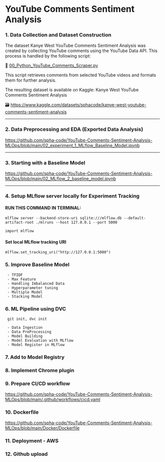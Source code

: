 # YouTube Comments Sentiment Analysis

 ### 1. Data Collection and Dataset Construction

The dataset Kanye West YouTube Comments Sentiment Analysis was created by collecting YouTube comments using the YouTube Data API. This process is handled by the following script:

📄 [00_Python_YouTube_Comments_Scraper.py](https://github.com/spha-code/YouTube-Comments-Sentiment-Analysis-MLOps/blob/main/00_YouTube_Comments_Scraper.py)

This script retrieves comments from selected YouTube videos and formats them for further analysis.

The resulting dataset is available on Kaggle:
Kanye West YouTube Comments Sentiment Analysis

🗃️ https://www.kaggle.com/datasets/sphacode/kanye-west-youtube-comments-sentiment-analysis

-----

 ### 2. Data Preprocessing and EDA (Exported Data Analysis)

 https://github.com/spha-code/YouTube-Comments-Sentiment-Analysis-MLOps/blob/main/02_experiment_1_MLflow_Baseline_Model.ipynb

-----

 ### 3. Starting with a Baseline Model

https://github.com/spha-code/YouTube-Comments-Sentiment-Analysis-MLOps/blob/main/02_MLflow_2_baseline_model.ipynb

-----
 
### 4. Setup MLflow server locally for Experiment Tracking

#### RUN THIS COMMAND IN TERMINAL:
```mlflow server --backend-store-uri sqlite:///mlflow.db --default-artifact-root ./mlruns --host 127.0.0.1 --port 5000```

```import mlflow```

#### Set local MLflow tracking URI
```mlflow.set_tracking_uri("http://127.0.0.1:5000")```
 
### 5. Improve Baseline Model
     - TFIDF
     - Max Feature
     - Handling Imbalanced Data
     - Hyperparameter tuning
     - Multiple Model
     - Stacking Model
       
### 6. ML Pipeline using DVC

     git init, dvc init
     
     - Data Ingestion
     - Data PreProcessing
     - Model Building
     - Model Evaluation with MLflow
     - Model Register in MLflow
       
### 7. Add to Model Registry

### 8. Implement Chrome plugin

### 9. Prepare CI/CD workflow

https://github.com/spha-code/YouTube-Comments-Sentiment-Analysis-MLOps/blob/main/.github/workflows/cicd.yaml
  
### 10. Dockerfile

https://github.com/spha-code/YouTube-Comments-Sentiment-Analysis-MLOps/blob/main/Docker/Dockerfile

### 11. Deployment - AWS
### 12. Github upload
